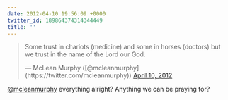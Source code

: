 ```yaml
---
date: 2012-04-10 19:56:09 +0000
twitter_id: 189864374314344449
title: ''
---
```


<blockquote class="twitter-tweet"><p lang="en" dir="ltr">Some trust in chariots (medicine) and some in horses (doctors) but we trust in the name of the Lord our God.</p>&mdash; McLean Murphy ([@mcleanmurphy](https://twitter.com/mcleanmurphy)) <a href="https://twitter.com/mcleanmurphy/status/189863978472706048?ref_src=twsrc%5Etfw">April 10, 2012</a></blockquote>
<script async src="https://platform.twitter.com/widgets.js" charset="utf-8"></script>

[@mcleanmurphy](https://twitter.com/mcleanmurphy) everything alright? Anything we can be praying for?
